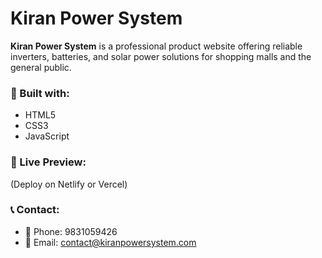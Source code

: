 # Kiran Power System

**Kiran Power System** is a professional product website offering reliable inverters, batteries, and solar power solutions for shopping malls and the general public.

### 🔧 Built with:
- HTML5
- CSS3
- JavaScript

### 🚀 Live Preview:
(Deploy on Netlify or Vercel)

### 📞 Contact:
- 📱 Phone: 9831059426
- 📧 Email: contact@kiranpowersystem.com
